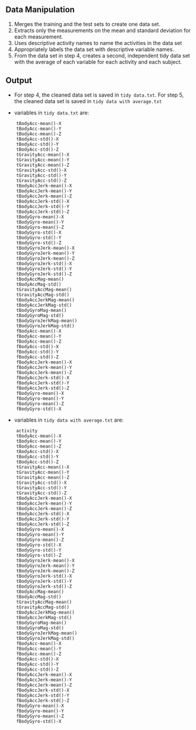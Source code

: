 ## Data Manipulation 
1. Merges the training and the test sets to create one data set.
2. Extracts only the measurements on the mean and standard deviation for each measurement.
3. Uses descriptive activity names to name the activities in the data set
4. Appropriately labels the data set with descriptive variable names.
5. From the data set in step 4, creates a second, independent tidy data set with the average of each variable for each activity and each subject.

## Output
* For step 4, the cleaned data set is saved in `tidy data.txt`. For step 5, the cleaned data set is saved in `tidy data with average.txt` 

* variables in `tidy data.txt` are: 
``` activity
    tBodyAcc-mean()-X
    tBodyAcc-mean()-Y
    tBodyAcc-mean()-Z
    tBodyAcc-std()-X
    tBodyAcc-std()-Y
    tBodyAcc-std()-Z
    tGravityAcc-mean()-X
    tGravityAcc-mean()-Y
    tGravityAcc-mean()-Z
    tGravityAcc-std()-X
    tGravityAcc-std()-Y
    tGravityAcc-std()-Z
    tBodyAccJerk-mean()-X
    tBodyAccJerk-mean()-Y
    tBodyAccJerk-mean()-Z
    tBodyAccJerk-std()-X
    tBodyAccJerk-std()-Y
    tBodyAccJerk-std()-Z
    tBodyGyro-mean()-X
    tBodyGyro-mean()-Y
    tBodyGyro-mean()-Z
    tBodyGyro-std()-X
    tBodyGyro-std()-Y
    tBodyGyro-std()-Z
    tBodyGyroJerk-mean()-X
    tBodyGyroJerk-mean()-Y
    tBodyGyroJerk-mean()-Z
    tBodyGyroJerk-std()-X
    tBodyGyroJerk-std()-Y
    tBodyGyroJerk-std()-Z
    tBodyAccMag-mean()
    tBodyAccMag-std()
    tGravityAccMag-mean()
    tGravityAccMag-std()
    tBodyAccJerkMag-mean()
    tBodyAccJerkMag-std()
    tBodyGyroMag-mean()
    tBodyGyroMag-std()
    tBodyGyroJerkMag-mean()
    tBodyGyroJerkMag-std()
    fBodyAcc-mean()-X
    fBodyAcc-mean()-Y
    fBodyAcc-mean()-Z
    fBodyAcc-std()-X
    fBodyAcc-std()-Y
    fBodyAcc-std()-Z
    fBodyAccJerk-mean()-X
    fBodyAccJerk-mean()-Y
    fBodyAccJerk-mean()-Z
    fBodyAccJerk-std()-X
    fBodyAccJerk-std()-Y
    fBodyAccJerk-std()-Z
    fBodyGyro-mean()-X
    fBodyGyro-mean()-Y
    fBodyGyro-mean()-Z
    fBodyGyro-std()-X
```
* variables in `tidy data with average.txt` are:

``` subject
    activity
    tBodyAcc-mean()-X
    tBodyAcc-mean()-Y
    tBodyAcc-mean()-Z
    tBodyAcc-std()-X
    tBodyAcc-std()-Y
    tBodyAcc-std()-Z
    tGravityAcc-mean()-X
    tGravityAcc-mean()-Y
    tGravityAcc-mean()-Z
    tGravityAcc-std()-X
    tGravityAcc-std()-Y
    tGravityAcc-std()-Z
    tBodyAccJerk-mean()-X
    tBodyAccJerk-mean()-Y
    tBodyAccJerk-mean()-Z
    tBodyAccJerk-std()-X
    tBodyAccJerk-std()-Y
    tBodyAccJerk-std()-Z
    tBodyGyro-mean()-X
    tBodyGyro-mean()-Y
    tBodyGyro-mean()-Z
    tBodyGyro-std()-X
    tBodyGyro-std()-Y
    tBodyGyro-std()-Z
    tBodyGyroJerk-mean()-X
    tBodyGyroJerk-mean()-Y
    tBodyGyroJerk-mean()-Z
    tBodyGyroJerk-std()-X
    tBodyGyroJerk-std()-Y
    tBodyGyroJerk-std()-Z
    tBodyAccMag-mean()
    tBodyAccMag-std()
    tGravityAccMag-mean()
    tGravityAccMag-std()
    tBodyAccJerkMag-mean()
    tBodyAccJerkMag-std()
    tBodyGyroMag-mean()
    tBodyGyroMag-std()
    tBodyGyroJerkMag-mean()
    tBodyGyroJerkMag-std()
    fBodyAcc-mean()-X
    fBodyAcc-mean()-Y
    fBodyAcc-mean()-Z
    fBodyAcc-std()-X
    fBodyAcc-std()-Y
    fBodyAcc-std()-Z
    fBodyAccJerk-mean()-X
    fBodyAccJerk-mean()-Y
    fBodyAccJerk-mean()-Z
    fBodyAccJerk-std()-X
    fBodyAccJerk-std()-Y
    fBodyAccJerk-std()-Z
    fBodyGyro-mean()-X
    fBodyGyro-mean()-Y
    fBodyGyro-mean()-Z
    fBodyGyro-std()-X
```
